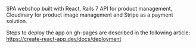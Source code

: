 SPA webshop built with React, Rails 7 API for product management, Cloudinary for product image management and Stripe as a payment solution.

Steps to deploy the app on gh-pages are described in the following article:
https://create-react-app.dev/docs/deployment
